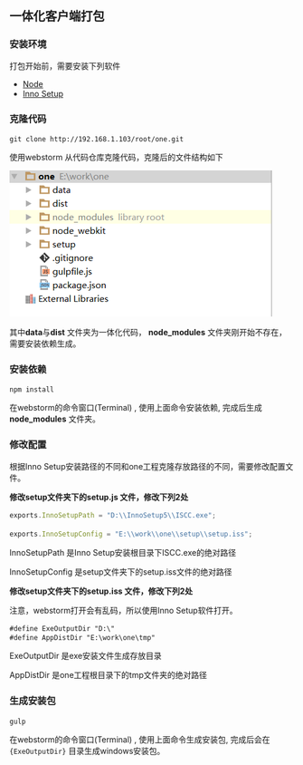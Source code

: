 ## 一体化客户端打包

### 安装环境

打包开始前，需要安装下列软件

* [Node](ftp://192.168.1.168/%BF%CD%BB%A7%B6%CB/%B4%F2%B0%FC/innosetup5505.exe)
* [Inno Setup](ftp://192.168.1.168/%BF%CD%BB%A7%B6%CB/%B4%F2%B0%FC/node-v4.4.5-x64.msi)

### 克隆代码

```shell
git clone http://192.168.1.103/root/one.git
```

使用webstorm 从代码仓库克隆代码，克隆后的文件结构如下

![](pic/p1.png)

其中**data**与**dist** 文件夹为一体化代码， **node_modules** 文件夹刚开始不存在，需要安装依赖生成。

### 安装依赖

```shell
npm install
```

在webstorm的命令窗口(Terminal) , 使用上面命令安装依赖, 完成后生成**node_modules** 文件夹。

### 修改配置

根据Inno Setup安装路径的不同和one工程克隆存放路径的不同，需要修改配置文件。

**修改setup文件夹下的setup.js 文件，修改下列2处**

```javascript
exports.InnoSetupPath = "D:\\InnoSetup5\\ISCC.exe";

exports.InnoSetupConfig = "E:\\work\\one\\setup\\setup.iss";
```

InnoSetupPath 是Inno Setup安装根目录下ISCC.exe的绝对路径

InnoSetupConfig 是setup文件夹下的setup.iss文件的绝对路径

**修改setup文件夹下的setup.iss 文件，修改下列2处**

注意，webstorm打开会有乱码，所以使用Inno Setup软件打开。

```shell
#define ExeOutputDir "D:\"
#define AppDistDir "E:\work\one\tmp"
```

ExeOutputDir 是exe安装文件生成存放目录

AppDistDir 是one工程根目录下的tmp文件夹的绝对路径

### 生成安装包

```shell
gulp
```

在webstorm的命令窗口(Terminal) , 使用上面命令生成安装包, 完成后会在`{ExeOutputDir}` 目录生成windows安装包。






